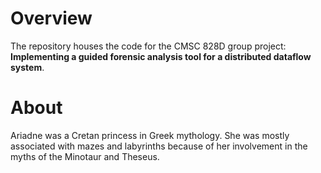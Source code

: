 # Overview

The repository houses the code for the CMSC 828D group project: **Implementing a guided forensic analysis tool for a distributed dataflow system**.

# About

Ariadne was a Cretan princess in Greek mythology. She was mostly associated with mazes and labyrinths because of her involvement in the myths of the Minotaur and Theseus.